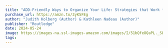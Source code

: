 ```yaml
---
title: "ADD-Friendly Ways to Organize Your Life: Strategies that Work from an Acclaimed Professional Organizer and a Renowned ADD Clinician"
purchase_url: https://amzn.to/3yK5FEg
author: "Judith Kolberg (Author) & Kathleen Nadeau (Author)"
publisher: "Routledge"
date: 2024-05-24
image: https://images-na.ssl-images-amazon.com/images/I/51bQfe8QaPL._SL75_.jpg
tags:
---
```


